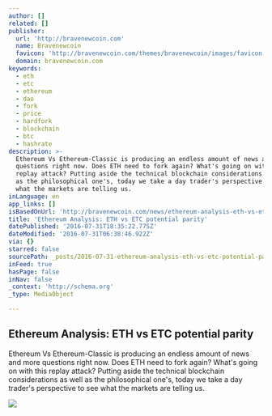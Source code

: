 ```yaml
---
author: []
related: []
publisher:
  url: 'http://bravenewcoin.com'
  name: Bravenewcoin
  favicon: 'http://bravenewcoin.com/themes/bravenewcoin/images/favicon.ico'
  domain: bravenewcoin.com
keywords:
  - eth
  - etc
  - ethereum
  - dao
  - fork
  - price
  - hardfork
  - blockchain
  - btc
  - hashrate
description: >-
  Ethereum Vs Ethereum-Classic is producing an endless amount of news and more
  questions right now. Does ETH need to fork again? What's going on with this
  replay attack? Putting aside the technical blockchain considerations as well
  as the philosophical one's, today we take a day trader's perspective to see
  what the markets are telling us.
inLanguage: en
app_links: []
isBasedOnUrl: 'http://bravenewcoin.com/news/ethereum-analysis-eth-vs-etc-potential-parity/'
title: 'Ethereum Analysis: ETH vs ETC potential parity'
datePublished: '2016-07-31T18:35:22.775Z'
dateModified: '2016-07-31T06:38:46.922Z'
via: {}
starred: false
sourcePath: _posts/2016-07-31-ethereum-analysis-eth-vs-etc-potential-parity.md
inFeed: true
hasPage: false
inNav: false
_context: 'http://schema.org'
_type: MediaObject

---
```

<article style=""><h1>Ethereum Analysis: ETH vs ETC potential parity</h1><p>Ethereum Vs Ethereum-Classic is producing an endless amount of news and more questions right now. Does ETH need to fork again? What's going on with this replay attack? Putting aside the technical blockchain considerations as well as the philosophical one's, today we take a day trader's perspective to see what the markets are telling us.</p><img src="http://bravenewcoin.com/assets/Uploads/_resampled/CroppedImage400400-Eth-background.PNG" /></article>